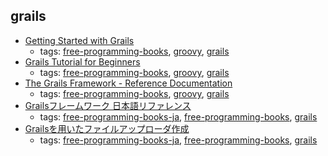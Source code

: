 grails 
---
* [Getting Started with Grails](http://www.infoq.com/minibooks/grails-getting-started)
    * tags: [free-programming-books](../tags/free-programming-books.md), [groovy](../tags/groovy.md), [grails](../tags/grails.md)
* [Grails Tutorial for Beginners](http://grails.asia/grails-tutorial-for-beginners/)
    * tags: [free-programming-books](../tags/free-programming-books.md), [groovy](../tags/groovy.md), [grails](../tags/grails.md)
* [The Grails Framework - Reference Documentation](http://grails.github.io/grails-doc/latest/)
    * tags: [free-programming-books](../tags/free-programming-books.md), [groovy](../tags/groovy.md), [grails](../tags/grails.md)
* [Grailsフレームワーク 日本語リファレンス](http://grails.jp/doc/latest/)
    * tags: [free-programming-books-ja](../tags/free-programming-books-ja.md), [free-programming-books](../tags/free-programming-books.md), [grails](../tags/grails.md)
* [Grailsを用いたファイルアップローダ作成](https://www.ntts.co.jp/column/tec/java_02/)
    * tags: [free-programming-books-ja](../tags/free-programming-books-ja.md), [free-programming-books](../tags/free-programming-books.md), [grails](../tags/grails.md)
